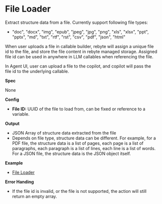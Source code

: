 # File Loader

Extract structure data from a file. Currently support following file types:

* "doc", "docx", "img", "epub", "jpeg", "jpg", "png", "xls", "xlsx", "ppt", "pptx", "md", "txt", "rtf", "rst", "csv", "pdf", "json", "html"

When user uploads a file in callable builder, rebyte will assign a unique file id to the file, and store the file content in rebyte managed storage. Assigned file id can be used in anywhere in LLM callables when referencing the file.

In Agent UI, user can upload a file to the copilot, and copilot will pass the file id to the underlying callable.

**Spec**

None

**Config**

* **File ID:** UUID of the file to load from, can be fixed or reference to a variable.

**Output**

* JSON Array of structure data extracted from the file
* Depends on file type, structure data can be different. For example, for a PDF file, the structure data is a list of pages, each page is a list of paragraphs, each paragraph is a list of lines, each line is a list of words. For a JSON file, the structure data is the JSON object itself.

**Example**

* [File Loader](https://rebyte.ai/p/21b2295005587a5375d8/callable/bb48d1c1658b5a08917a)

**Error Handing**

* If the file id is invalid, or the file is not supported, the action will still return an empty array.
